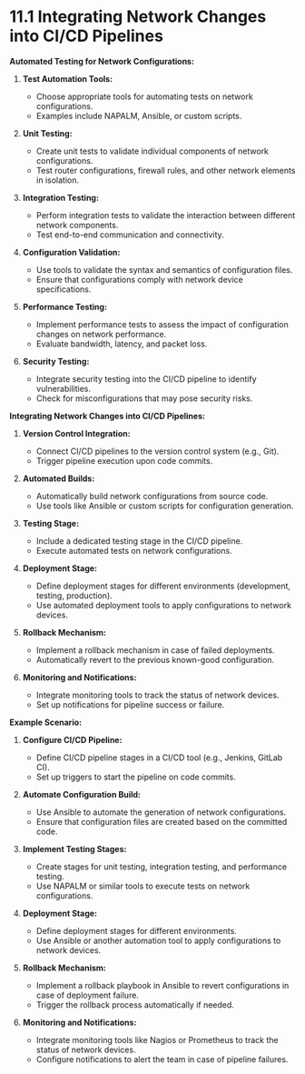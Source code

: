 # 11.1 Integrating Network Changes into CI/CD Pipelines

**Automated Testing for Network Configurations:**

1.  **Test Automation Tools:**

    - Choose appropriate tools for automating tests on network configurations.
    - Examples include NAPALM, Ansible, or custom scripts.

2.  **Unit Testing:**

    - Create unit tests to validate individual components of network configurations.
    - Test router configurations, firewall rules, and other network elements in isolation.

3.  **Integration Testing:**

    - Perform integration tests to validate the interaction between different network components.
    - Test end-to-end communication and connectivity.

4.  **Configuration Validation:**

    - Use tools to validate the syntax and semantics of configuration files.
    - Ensure that configurations comply with network device specifications.

5.  **Performance Testing:**

    - Implement performance tests to assess the impact of configuration changes on network performance.
    - Evaluate bandwidth, latency, and packet loss.

6.  **Security Testing:**

    - Integrate security testing into the CI/CD pipeline to identify vulnerabilities.
    - Check for misconfigurations that may pose security risks.

**Integrating Network Changes into CI/CD Pipelines:**

1.  **Version Control Integration:**

    - Connect CI/CD pipelines to the version control system (e.g., Git).
    - Trigger pipeline execution upon code commits.

2.  **Automated Builds:**

    - Automatically build network configurations from source code.
    - Use tools like Ansible or custom scripts for configuration generation.

3.  **Testing Stage:**

    - Include a dedicated testing stage in the CI/CD pipeline.
    - Execute automated tests on network configurations.

4.  **Deployment Stage:**

    - Define deployment stages for different environments (development, testing, production).
    - Use automated deployment tools to apply configurations to network devices.

5.  **Rollback Mechanism:**

    - Implement a rollback mechanism in case of failed deployments.
    - Automatically revert to the previous known-good configuration.

6.  **Monitoring and Notifications:**

    - Integrate monitoring tools to track the status of network devices.
    - Set up notifications for pipeline success or failure.

**Example Scenario:**

1.  **Configure CI/CD Pipeline:**

    - Define CI/CD pipeline stages in a CI/CD tool (e.g., Jenkins, GitLab CI).
    - Set up triggers to start the pipeline on code commits.

2.  **Automate Configuration Build:**

    - Use Ansible to automate the generation of network configurations.
    - Ensure that configuration files are created based on the committed code.

3.  **Implement Testing Stages:**

    - Create stages for unit testing, integration testing, and performance testing.
    - Use NAPALM or similar tools to execute tests on network configurations.

4.  **Deployment Stage:**

    - Define deployment stages for different environments.
    - Use Ansible or another automation tool to apply configurations to network devices.

5.  **Rollback Mechanism:**

    - Implement a rollback playbook in Ansible to revert configurations in case of deployment failure.
    - Trigger the rollback process automatically if needed.

6.  **Monitoring and Notifications:**

    - Integrate monitoring tools like Nagios or Prometheus to track the status of network devices.
    - Configure notifications to alert the team in case of pipeline failures.
